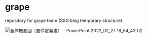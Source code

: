# grape
repository for grape team (SSG blog temporary structure)

![全体概要図（要件定義書） - PowerPoint 2022_02_27 18_54_43 (2)](https://user-images.githubusercontent.com/87934975/155877869-6e8c19ed-3f63-46ab-81b9-469337eb3163.png)
